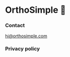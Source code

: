 # OrthoSimple 🦾

### Contact

[hi@orthosimple.com](mailto:hi@orthosimple.com)

### Privacy policy


